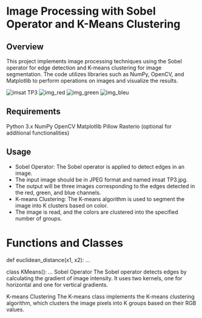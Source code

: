 # Image Processing with Sobel Operator and K-Means Clustering
## Overview
This project implements image processing techniques using the Sobel operator for edge detection and K-means clustering for image segmentation. The code utilizes libraries such as NumPy, OpenCV, and Matplotlib to perform operations on images and visualize the results.

![imsat TP3](https://github.com/user-attachments/assets/0c4295fb-c57c-45f8-8bbc-9dcd52e943f8)
![img_red](https://github.com/user-attachments/assets/4bb7d839-98a9-4051-9b3a-c1ee89a65373)
![img_green](https://github.com/user-attachments/assets/ecc0b7f4-8ccf-42ee-b976-8370e5654be0)
![img_bleu](https://github.com/user-attachments/assets/f282c42e-cf65-47a2-bf62-d969b709ff52)


## Requirements
Python 3.x
NumPy
OpenCV
Matplotlib
Pillow
Rasterio (optional for additional functionalities)

## Usage
- Sobel Operator: The Sobel operator is applied to detect edges in an image.
- The input image should be in JPEG format and named imsat TP3.jpg.
- The output will be three images corresponding to the edges detected in the red, green, and blue channels.
- K-means Clustering: The K-means algorithm is used to segment the image into K clusters based on color.
- The image is read, and the colors are clustered into the specified number of groups.


# Functions and Classes
def euclidean_distance(x1, x2):
    ...

class KMeans():
    ...
Sobel Operator
The Sobel operator detects edges by calculating the gradient of image intensity. It uses two kernels, one for horizontal and one for vertical gradients.

K-means Clustering
The K-means class implements the K-means clustering algorithm, which clusters the image pixels into K groups based on their RGB values.
